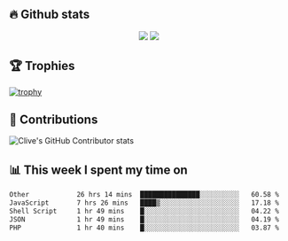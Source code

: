 ## &#128293; Github stats

<!-- GitHub Readme Streak Stats - https://github.com/DenverCoder1/github-readme-streak-stats -->
<p align="center">

<picture>
  <source 
    srcset="https://github-readme-stats.vercel.app/api?username=clivewalkden&count_private=true&show_icons=true&theme=darcula"
    media="(prefers-color-scheme: dark)"
  />
  <source
    srcset="https://github-readme-stats.vercel.app/api?username=clivewalkden&count_private=true&show_icons=true&theme=calm"
    media="(prefers-color-scheme: light), (prefers-color-scheme: no-preference)"
  />
  <img src="https://github-readme-stats.vercel.app/api?username=clivewalkden&count_private=true&show_icons=true&theme=darcula" />
</picture>

<a href="https://git.io/streak-stats" target="_blank">
  <img src="http://github-readme-streak-stats.herokuapp.com?user=clivewalkden&theme=darcula&date_format=j%20M%5B%20Y%5D" />
</a>

</p>

## &#127942; Trophies
[![trophy](https://github-profile-trophy.vercel.app/?username=clivewalkden&theme=onedark)](https://github.com/clivewalkden/github-profile-trophy)

## &#129309; Contributions
![Clive's GitHub Contributor stats](https://github-contributor-stats.vercel.app/api?username=clivewalkden)

## &#128202; This week I spent my time on
<!--START_SECTION:waka-->

```txt
Other            26 hrs 14 mins  ███████████████░░░░░░░░░░   60.58 %
JavaScript       7 hrs 26 mins   ████▒░░░░░░░░░░░░░░░░░░░░   17.18 %
Shell Script     1 hr 49 mins    █░░░░░░░░░░░░░░░░░░░░░░░░   04.22 %
JSON             1 hr 49 mins    █░░░░░░░░░░░░░░░░░░░░░░░░   04.19 %
PHP              1 hr 40 mins    █░░░░░░░░░░░░░░░░░░░░░░░░   03.87 %
```

<!--END_SECTION:waka-->
